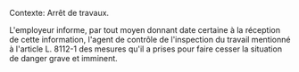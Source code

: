 Contexte: Arrêt de travaux.

L'employeur informe, par tout moyen donnant date certaine à la réception de cette information, l'agent de contrôle de l'inspection du travail mentionné à l'article L. 8112-1 des mesures qu'il a prises pour faire cesser la situation de danger grave et imminent.